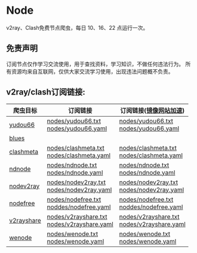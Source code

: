 # Node

v2ray、Clash免费节点爬虫，每日 10、16、22 点运行一次。

## 免责声明

订阅节点仅作学习交流使用，用于查找资料，学习知识，不做任何违法行为。
所有资源均来自互联网，仅供大家交流学习使用，出现违法问题概不负责。

## v2ray/clash订阅链接:

| 爬虫目标 | 订阅链接 | 订阅链接([镜像网站加速](https://ghgo.xyz/)) |
| ---- | ---- | ---- |
| [yudou66](https://www.yudou66.com) | [nodes/yudou66.txt](https://raw.githubusercontent.com/shidahuilang/node/main/nodes/yudou66.txt)<br>[nodes/yudou66.yaml](https://raw.githubusercontent.com/shidahuilang/node/main/nodes/yudou66.yaml) | [nodes/yudou66.txt](https://ghfast.top/raw.githubusercontent.com/shidahuilang/node/main/nodes/yudou66.txt)<br>[nodes/yudou66.yaml](https://ghfast.top/raw.githubusercontent.com/shidahuilang/node/main/nodes/yudou66.yaml) |
| [blues](https://blues2022.blogspot.com) |  |  |
| [clashmeta](https://clash-meta.github.io) | [nodes/clashmeta.txt](https://raw.githubusercontent.com/shidahuilang/node/main/nodes/clashmeta.txt)<br>[nodes/clashmeta.yaml](https://raw.githubusercontent.com/shidahuilang/node/main/nodes/clashmeta.yaml) | [nodes/clashmeta.txt](https://ghfast.top/raw.githubusercontent.com/shidahuilang/node/main/nodes/clashmeta.txt)<br>[nodes/clashmeta.yaml](https://ghfast.top/raw.githubusercontent.com/shidahuilang/node/main/nodes/clashmeta.yaml) |
| [ndnode](https://www.naidounode.com) | [nodes/ndnode.txt](https://raw.githubusercontent.com/shidahuilang/node/main/nodes/ndnode.txt)<br>[nodes/ndnode.yaml](https://raw.githubusercontent.com/shidahuilang/node/main/nodes/ndnode.yaml) | [nodes/ndnode.txt](https://ghfast.top/raw.githubusercontent.com/shidahuilang/node/main/nodes/ndnode.txt)<br>[nodes/ndnode.yaml](https://ghfast.top/raw.githubusercontent.com/shidahuilang/node/main/nodes/ndnode.yaml) |
| [nodev2ray](https://nodev2ray.com) | [nodes/nodev2ray.txt](https://raw.githubusercontent.com/shidahuilang/node/main/nodes/nodev2ray.txt)<br>[nodes/nodev2ray.yaml](https://raw.githubusercontent.com/shidahuilang/node/main/nodes/nodev2ray.yaml) | [nodes/nodev2ray.txt](https://ghfast.top/raw.githubusercontent.com/shidahuilang/node/main/nodes/nodev2ray.txt)<br>[nodes/nodev2ray.yaml](https://ghfast.top/raw.githubusercontent.com/shidahuilang/node/main/nodes/nodev2ray.yaml) |
| [nodefree](https://nodefree.org) | [nodes/nodefree.txt](https://raw.githubusercontent.com/shidahuilang/node/main/nodes/nodefree.txt)<br>[noddes/nodefree.yaml](https://raw.githubusercontent.com/shidahuilang/node/main/nodes/nodefree.yaml) | [nodes/nodefree.txt](https://ghfast.top/raw.githubusercontent.com/shidahuilang/node/main/nodes/nodefree.txt)<br>[noddes/nodefree.yaml](https://ghfast.top/raw.githubusercontent.com/shidahuilang/node/main/nodes/nodefree.yaml) |
| [v2rayshare](https://v2rayshare.com) | [nodes/v2rayshare.txt](https://raw.githubusercontent.com/shidahuilang/node/main/nodes/v2rayshare.txt)<br>[nodes/v2rayshare.yaml](https://raw.githubusercontent.com/shidahuilang/node/main/nodes/v2rayshare.yaml) | [nodes/v2rayshare.txt](https://ghfast.top/raw.githubusercontent.com/shidahuilang/node/main/nodes/v2rayshare.txt)<br>[nodes/v2rayshare.yaml](https://ghfast.top/raw.githubusercontent.com/shidahuilang/node/main/nodes/v2rayshare.yaml) |
| [wenode](https://wenode.cc/clashmeta) | [nodes/wenode.txt](https://raw.githubusercontent.com/shidahuilang/node/main/nodes/wenode.txt)<br>[nodes/wenode.yaml](https://raw.githubusercontent.com/shidahuilang/node/main/nodes/wenode.yaml) | [nodes/wenode.txt](https://ghfast.top/raw.githubusercontent.com/shidahuilang/node/main/nodes/wenode.txt)<br>[nodes/wenode.yaml](https://ghfast.top/raw.githubusercontent.com/shidahuilang/node/main/nodes/wenode.yaml) |
